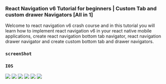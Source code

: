 

### React Navigation v6 Tutorial for beginners | Custom Tab and custom drawer Navigators [All in 1]
Welcome to react navigation v6 crash course and in this tutorial you will learn how to implement react navigation v6 in your react native mobile applications, create react navigation bottom tab navigator, react navigation drawer navigator and create custom bottom tab and drawer navigators.



### `screenShot`

### `IOS`
<img src="src/assets/img/1.png">
<img src="src/assets/img/6.png"/>
<img src="src/assets/img/2.png">
<img src="src/assets/img/3.png"/>
<img src="src/assets/img/4.png"/>
<img src="src/assets/img/5.png"/>
